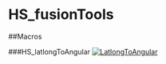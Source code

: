# HS_fusionTools
 
##Macros

###HS_latlongToAngular
[![LatlongToAngular](https://youtu.be/vi/bAXimme33Mk)](https://youtu.be/bAXimme33Mk)
